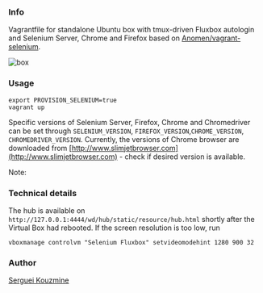 ### Info

Vagrantfile for standalone Ubuntu box with tmux-driven Fluxbox autologin and Selenium Server, Chrome and Firefox
based on [Anomen/vagrant-selenium](https://github.com/Anomen/vagrant-selenium/blob/master/script.sh).

![box](https://github.com/sergueik/selenium_java/blob/master/fluxbox/screenshots/box.png)

### Usage
```
export PROVISION_SELENIUM=true
vagrant up
```

Specific versions of Selenium Server, Firefox, Chrome and Chromedriver can be set through
`SELENIUM_VERSION`, `FIREFOX_VERSION`,`CHROME_VERSION`, `CHROMEDRIVER_VERSION`. Currently, the versions of Chrome browser are downloaded from
[http://www.slimjetbrowser.com](http://www.slimjetbrowser.com) - check if desired version is available.

Note:

### Technical details
The hub is available on `http://127.0.0.1:4444/wd/hub/static/resource/hub.html` shortly after the Virtual Box had rebooted.
If the screen resolution is too low, run
```
vboxmanage controlvm "Selenium Fluxbox" setvideomodehint 1280 900 32
```

### Author
[Serguei Kouzmine](kouzmine_serguei@yahoo.com)
